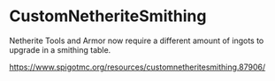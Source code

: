 # CustomNetheriteSmithing
Netherite Tools and Armor now require a different amount of ingots to upgrade in a smithing table.

https://www.spigotmc.org/resources/customnetheritesmithing.87906/
